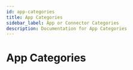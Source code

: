 ```yaml
---
id: app-categories
title: App Categories
sidebar_label: App or Connector Categories
description: Documentation for App Categories
---
```


# App Categories

